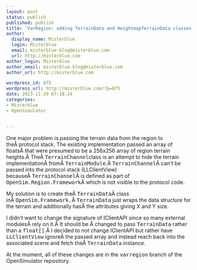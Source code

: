 ```yaml
---
layout: post
status: publish
published: publish
title: 'VarRegion: adding TerrainData and HeightmapTerrainData classes'
author:
  display_name: Misterblue
  login: Misterblue
  email: misterblue-blog@misterblue.com
  url: http://misterblue.com
author_login: Misterblue
author_email: misterblue-blog@misterblue.com
author_url: http://misterblue.com

wordpress_id: 875
wordpress_url: http://misterblue.com/?p=875
date: 2013-11-29 07:18:24
categories:
- Misterblue
- OpenSimulator


---
```

One major problem is passing the terrain data from the region to theÂ protocol stack. The existing implementation passed an array of floatsÂ that were presumed to be a 256x256 array of region terrain heights.Â TheÂ <tt>TerrainChannel</tt>class is an attempt to hide the terrain implementationÂ fromÂ <tt>TerrainModule</tt>.Â <tt>TerrainChannel</tt>Â can't be passed into the protocol
stack (LLClientView) becauseÂ <tt>TerrainChannel</tt>Â is defined as part of <tt>OpenSim.Region.Framework</tt>Â which is not visible to the protocol code.

My solution is to create theÂ <tt>TerrainData</tt>Â class inÂ <tt>OpenSim.Framework.</tt>Â <tt>TerrainData</tt> just wraps the data structure for the terrain and additionally hasÂ the attributes giving X and Y size.

I didn't want to change the signature of IClientAPI since so many external modulesÂ rely on it.Â It should be Â changed to pass <tt>TerrainData</tt> rather than a <tt>float[]</tt>.Â I decided to not change IClientAPI but rather have <tt>LLClientView</tt> ignoreÂ the passed array and instead reach back into the associated scene and fetch theÂ <tt>TerrainData</tt> instance.

At the moment, all of these changes are in the <tt>varregion</tt> branch of the OpenSimulator repository.
